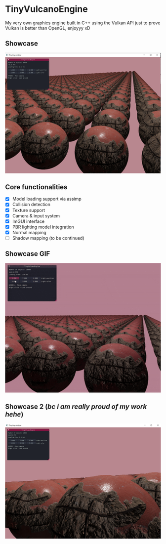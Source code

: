 # TinyVulcanoEngine
My very own graphics engine built in C++ using the Vulkan API just to prove Vulkan is better than OpenGL, enjoyyy xD

## Showcase 
![Engine Screenshot](resources/images/showcase.PNG)

## Core functionalities
- [x] Model loading support via assimp
- [x]  Collision detection
- [x] Texture support
- [x] Camera & input system
- [x] ImGUI interface
- [x] PBR lighting model integration
- [x] Normal mapping
- [ ] Shadow mapping (to be continued)

## Showcase GIF
<p align="center">
  <img src="resources/gifs/showcase.gif" width="600" />
</p>

## Showcase 2 (_bc i am really proud of my work hehe_)
![Normal Mapping Screenshot](resources/images/showcase2.PNG)

